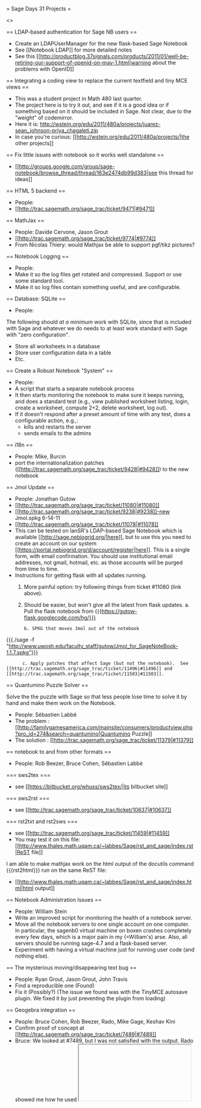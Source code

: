 = Sage Days 31 Projects =

<<TableOfContents>>

== LDAP-based authentication for Sage NB users ==
 * Create an LDAPUserManager for the new flask-based Sage Notebook
 * See [[Notebook LDAP]] for more detailed notes
 * See this [[http://productblog.37signals.com/products/2011/01/well-be-retiring-our-support-of-openid-on-may-1.html|warning about the problems with OpenID]]

== Integrating a coding view to replace the current textfield and tiny MCE views ==

 * This was a student project in Math 480 last quarter.
 * The project here is to try it out, and see if it is a good idea or if something based on it should be included in Sage.  Not clear, due to the "weight" of codemirror.
 * Here it is: http://wstein.org/edu/2011/480a/projects/juarez-sean_johnson-priya_chagaleti.zip
 * In case you're curious: [[http://wstein.org/edu/2011/480a/projects/|the other projects]]


== Fix little issues with notebook so it works well standalone ==

 * [[http://groups.google.com/group/sage-notebook/browse_thread/thread/163e2474db99d383|see this thread for ideas]]

== HTML 5 backend ==
 * People: 
 * [[http://trac.sagemath.org/sage_trac/ticket/9471|#9471]]


== MathJax ==
 * People: Davide Cervone, Jason Grout
 * [[http://trac.sagemath.org/sage_trac/ticket/9774|#9774]]
 * From Nicolas Thiery:  would Mathjax be able to support pgf/tikz pictures?


== Notebook Logging ==
 * People:
 * Make it so the log files get rotated and compressed.  Support or use some standard tool.
 * Make it so log files contain something useful, and are configurable.

== Database: SQLite ==

 * People:

The following should *at a minimum* work with SQLite, since that is included with Sage and whatever we do needs to at least work standard with Sage with "zero configuration". 

 * Store all worksheets in a database
 * Store user configuration data in a table
 * Etc.

== Create a Robust Notebook "System" ==
 * People:
 * A script that starts a separate notebook process
 * It then starts monitoring the notebook to make sure it keeps running, and does a standard test (e.g., view published worksheet listing, login, create a worksheet, compute 2+2, delete worksheet, log out). 
 * If it doesn't respond after a preset amount of time with any test, does a configurable action, e.g.,:
     * kills and restarts the server
     * sends emails to the admins

== i18n ==
 * People: Mike, Burcin
 * port the internationalization patches ([[http://trac.sagemath.org/sage_trac/ticket/9428|#9428]]) to the new notebook

== Jmol Update ==
 * People: Jonathan Gutow
 * [[http://trac.sagemath.org/sage_trac/ticket/11080|#11080]]
 * [[http://trac.sagemath.org/sage_trac/ticket/9238|#9238]]-new Jmol.spkg 6-14-11
 * [[http://trac.sagemath.org/sage_trac/ticket/11078|#11078]]
 * This can be tested on IanSR's LDAP-based Sage Notebook which is available [[http://sage.nebiogrid.org/|here]], but to use this you need to create an account on our system [[https://portal.nebiogrid.org/d/account/register|here]].  This is a single form, with email confirmation.  You should use institutional email addresses, not gmail, hotmail, etc. as those accounts will be purged from time to time.
 * Instructions for getting flask with all updates running.
   1. More painful option: try following things from ticket #11080 (link above).
   2. Should be easier, but won't give all the latest from flask updates.
      a. Pull the flask notebook from 
{{{https://gutow-flask.googlecode.com/hg/}}}
      
          b. SPKG that moves Jmol out of the notebook 
{{{./sage -f "http://www.uwosh.edu/faculty_staff/gutow/Jmol_for_SageNoteBook-1.1.7.spkg"}}}

          c. Apply patches that affect Sage (but not the notebook).  See [[http://trac.sagemath.org/sage_trac/ticket/11496|#11496]] and [[http://trac.sagemath.org/sage_trac/ticket/11503|#11503]].

== Quantumino Puzzle Solver ==

Solve the the puzzle with Sage so that less people lose time to solve it by hand and make them work on the Notebook.

 * People: Sébastien Labbé
 * The problem : [[http://familygamesamerica.com/mainsite/consumers/productview.php?pro_id=274&search=quantumino|Quantumino Puzzle]]
 * The solution : [[http://trac.sagemath.org/sage_trac/ticket/11379|#11379]]

== notebook to and from other formats ==
 * People: Rob Beezer, Bruce Cohen, Sébastien Labbé

=== sws2tex ===
 * see [[https://bitbucket.org/whuss/sws2tex/|its bitbucket site]]

=== sws2rst ===
 * see [[http://trac.sagemath.org/sage_trac/ticket/10637|#10637]]

=== rst2txt and rst2sws ===
 * see [[http://trac.sagemath.org/sage_trac/ticket/11459|#11459]]
 * You may test it on this file: [[http://www.thales.math.uqam.ca/~labbes/Sage/rst_and_sage/index.rst|ReST file]]

I am able to make mathjax work on the html output of the docutils command {{{rst2html}}} run on the same ReST file:

 * [[http://www.thales.math.uqam.ca/~labbes/Sage/rst_and_sage/index.html|html output]]

== Notebook Administration Issues ==
 * People: William Stein
 * Write an improved script for monitoring the health of a notebook server.
 * Move all the notebook servers to one single account on one computer.  In particular, the sagenb0 virtual machine on boxen crashes completely every few days, which is a major pain in my (=William's) arse.  Also, all servers should be running sage-4.7 and a flask-based server. 
 * Experiment with having a virtual machine just for running user code (and nothing else).


== The mysterious moving/disappearing text bug ==
 * People: Ryan Grout, Jason Grout, John Travis
 * Find a reproducible one (Found)
 * Fix it (Possibly?)
   (The issue we found was with the TinyMCE autosave plugin.  We fixed it by just preventing the plugin from loading)

== Geogebra integration ==
 * People: Bruce Cohen, Rob Beezer, Rado, Mike Gage, Keshav Kini
 * Confirm proof of concept at [[http://trac.sagemath.org/sage_trac/ticket/7489|#7489]]
 * Bruce: We looked at #7489, but I was not satisfied with the output.  Rado showed me how he used <iframe> for graph_editor.  
 * The webwork people (Mike and Jason) have taken the iframe() function and will use it in their work.  I should open a new ticket to put iframe() into Sage.  It is more general than #7489.
 * Opened [[http://trac.sagemath.org/sage_trac/ticket/#11489|#11489]] to include method html.iframe().  My thanks to Rob and Keshav for helping this newbie with the process.  Take a look at [[http://flask.sagenb.org/home/pub/87|html.iframe()]] for my current work. 


== Folders, Tags, Hierarchies ==
 * People: Rob Beezer
 * Provide organization to list of worksheets
 * Give worksheets identifiers that allow cross-worksheet links
 * [[http://groups.google.com/group/sage-notebook/browse_thread/thread/a973097dae8a8055|#7665]]
 * [[http://trac.sagemath.org/sage_trac/ticket/1496|#1496]]
 * R Beezer: I think there is at least one more ticket out there, using a Javascript tree library to do this, but I cannot find it.

== Sorting lists of worksheets ==
 * People: Rob Beezer
 * Sort lists of worksheets based on creation time, modified time, tag, alphabetical

== Various proposals for notebook enhancements ==
 * People:
 * [[http://groups.google.com/group/sage-notebook/browse_thread/thread/a973097dae8a8055|sage-notebook Post]]

== Configure cell "skip-ahead" behavior ==
 * People: Rob Beezer
 * [[http://groups.google.com/group/sage-notebook/browse_thread/thread/3caa14df476d5a0e|sage-notebook Post]]

== Widget Infrastructure ==
 * People:
 * Create a general way to easily incorporate (Javascript) widgets, such as existing Tiny MCE editor and graph editor or rumored matrix editor, equation editor, function palette, etc
 * [[http://trac.sagemath.org/sage_trac/ticket/9585|#9585]] (Davide Cervone)

== Notebook Code Site Issues ==
 * People: William Stein (maintainer/owner)
 * [[http://code.google.com/p/sagenb/issues/list]]

== Create better documentation for files of notebook ==
 * Create wiki page for draft of where to find templates, cell commands, login protocols, etc. 
   * Idea is to have a one-stop shop telling to find any given thing in notebook
 * Move to developer guide in basic ReST style


== Comparison of number field elements ==
 * People: Robert Bradshaw, Mike Hanson, Burcin Erocal
 * Fix issues related to the (broken) ordering of number field elements: [[http://trac.sagemath.org/sage_trac/ticket/6132|#6132]], [[http://trac.sagemath.org/sage_trac/ticket/7160|#7160]], #10062, [[http://trac.sagemath.org/sage_trac/ticket/10064|#10064]], [[http://trac.sagemath.org/sage_trac/ticket/10849|#10849]], 

== Symbolics ==
 A bunch of issues related to symbolics, mostly based on user requests.

=== Documentation ===
 * People: 
 Document the relation between pynac <-> Sage and how symbolic functions work. Can be divided into 3 parts:
 * Generic design explanation in `sage.symbolic`
 * pynac and using Python objects in `numeric` objects
 * Symbolic functions

=== add more symbolic functions ===
 * People: 
 Use the symbolics framework to implement special functions. This involves writing methods for symbolic evaluation (for example `sin(pi) -> 0`, differentiation, wrapper for numeric evaluation, etc.). See [[http://trac.sagemath.org/sage_trac/wiki/symbolics/functions|the trac wiki page]].
 See [[http://trac.sagemath.org/sage_trac/ticket/11143|#11143]].

=== Long standing symbolics issues ===
 * People: Burcin
 * segfaults caused by ordering issues in pynac [[http://trac.sagemath.org/sage_trac/ticket/9880|#9880]]
 * Dynamic attributes for symbolic functions [[http://trac.sagemath.org/sage_trac/ticket/9556|#9556]]


= Sage Days 31 Tickets Needing Review =
 * Temporarily disable '@' symbol in username because it breaks TinyMCE [[http://trac.sagemath.org/sage_trac/ticket/11343|#11343]]
 * Merges in Flask - Use SAGE_TEMPLATE_PATH for custom templates [[http://trac.sagemath.org/sage_trac/ticket/11106|#11106]]
 * Upgrade Mercurial: [[http://trac.sagemath.org/sage_trac/ticket/10594|#10594]]; the new spkg file comes with fixes for [[http://trac.sagemath.org/sage_trac/ticket/11121|#11121]] and [[http://trac.sagemath.org/sage_trac/ticket/11120|#11120]] which also need review.
 * Easy documentation fix for top-level solve: [[http://trac.sagemath.org/sage_trac/ticket/10444|#10444]]
